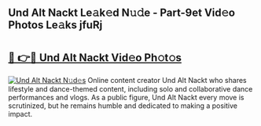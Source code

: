## Und Alt Nackt Le𝚊k𝚎d N𝚞𝚍e - Part-9et Vid𝚎o Photos Le𝚊ks jfuRj

# <h2><a href="http://fb9lrif.evod.top/?m=Und+Alt+Nackt">🔗 👉🔴 Und Alt Nackt Vid𝚎o Ph𝚘t𝚘s</a></h2>

[![Und Alt Nackt N𝚞d𝚎s](https://i.imgur.com/8V9OHl7.gif)](http://fb9lrif.evod.top/?m=Und+Alt+Nackt)
Online content creator Und Alt Nackt who shares lifestyle and dance-themed content, including solo and collaborative dance performances and vlogs. As a public figure, Und Alt Nackt every move is scrutinized, but he remains humble and dedicated to making a positive impact. 
